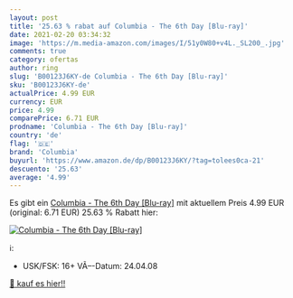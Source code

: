 ```yaml
---
layout: post
title: '25.63 % rabat auf Columbia - The 6th Day [Blu-ray]'
date: 2021-02-20 03:34:32
image: 'https://m.media-amazon.com/images/I/51y0W80+v4L._SL200_.jpg'
comments: true
category: ofertas
author: ring
slug: 'B00123J6KY-de Columbia - The 6th Day [Blu-ray]'
sku: 'B00123J6KY-de'
actualPrice: 4.99 EUR
currency: EUR
price: 4.99
comparePrice: 6.71 EUR
prodname: 'Columbia - The 6th Day [Blu-ray]'
country: 'de'
flag: '🇩🇪'
brand: 'Columbia'
buyurl: 'https://www.amazon.de/dp/B00123J6KY/?tag=tolees0ca-21'
descuento: '25.63'
average: '4.99'
---
```


Es gibt ein [Columbia - The 6th Day [Blu-ray]](https://www.amazon.de/dp/B00123J6KY/?tag=tolees0ca-21) mit aktuellem Preis 4.99 EUR (original: 6.71 EUR) 25.63 % Rabatt hier:

[![Columbia - The 6th Day [Blu-ray]](https://m.media-amazon.com/images/I/51y0W80+v4L._SL200_.jpg)](https://www.amazon.de/dp/B00123J6KY/?tag=tolees0ca-21)

ℹ️:

- USK/FSK: 16+ VÃ–-Datum: 24.04.08

[🛒 kauf es hier!!](https://www.amazon.de/dp/B00123J6KY/?tag=tolees0ca-21)
